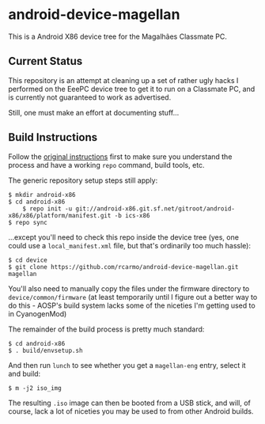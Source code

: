 android-device-magellan
=======================

This is a Android X86 device tree for the Magalhães Classmate PC.

## Current Status ##

This repository is an attempt at cleaning up a set of rather ugly hacks I performed on the EeePC device tree to get it to run on a Classmate PC, and is currently not guaranteed to work as advertised.

Still, one must make an effort at documenting stuff...

## Build Instructions ##

Follow the [original instructions][x86] first to make sure you understand the process and have a working `repo` command, build tools, etc.

The generic repository setup steps still apply:

	$ mkdir android-x86
	$ cd android-x86
        $ repo init -u git://android-x86.git.sf.net/gitroot/android-x86/x86/platform/manifest.git -b ics-x86
	$ repo sync

...except you'll need to check this repo inside the device tree (yes, one could use a `local_manifest.xml` file, but that's ordinarily too much hassle):

	$ cd device
	$ git clone https://github.com/rcarmo/android-device-magellan.git magellan

You'll also need to manually copy the files under the firmware directory to `device/common/firmware` (at least temporarily until I figure out a better way to do this - AOSP's build system lacks some of the niceties I'm getting used to in CyanogenMod)

The remainder of the build process is pretty much standard:

	$ cd android-x86
	$ . build/envsetup.sh

And then run `lunch` to see whether you get a `magellan-eng` entry, select it and build:

	$ m -j2 iso_img

The resulting `.iso` image can then be booted from a USB stick, and will, of course, lack a lot of niceties you may be used to from other Android builds.

[x86]: http://www.android-x86.org/getsourcecode
